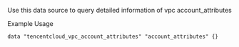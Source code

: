 Use this data source to query detailed information of vpc account_attributes

Example Usage

```hcl
data "tencentcloud_vpc_account_attributes" "account_attributes" {}
```